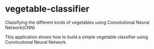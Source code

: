 # vegetable-classifier
Classifying the different kinds of vegetables using Convolutional Neural Network(CNN)

This application shows how to build a simple vegetable classifier using Convloutional Neural Network. 
